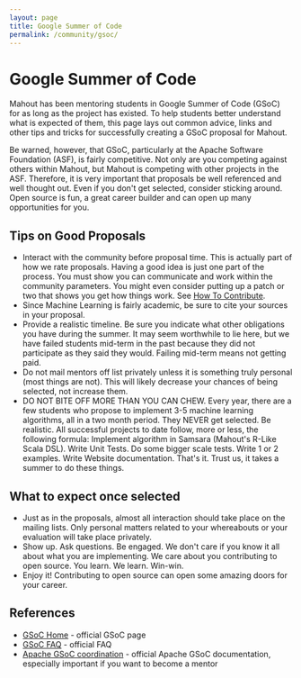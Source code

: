 ```yaml
---
layout: page
title: Google Summer of Code
permalink: /community/gsoc/
---
```


# Google Summer of Code

Mahout has been mentoring students in Google Summer of Code (GSoC) for as long as
the project has existed.  To help students better understand what is
expected of them, this page lays out common advice, links and other tips
and tricks for successfully creating a GSoC proposal for Mahout.

Be warned, however, that GSoC, particularly at the Apache Software
Foundation (ASF), is fairly competitive.  Not only are you competing
against others within Mahout, but Mahout is competing with other projects
in the ASF.  Therefore, it is very important that proposals be well
referenced and well thought out.  Even if you don't get selected, consider
sticking around.  Open source is fun, a great career builder and can open up many
opportunities for you.

## Tips on Good Proposals

* Interact with the community before proposal time.  This is actually part
of how we rate proposals.  Having a good idea is just one part of the
process.  You must show you can communicate and work within the community
parameters.   You might even consider putting up a patch or two that shows
you get how things work.  See [How To Contribute](how-to-contribute.html).
* Since Machine Learning is fairly academic, be sure to cite your sources
in your proposal.
* Provide a realistic timeline.  Be sure you indicate what other
obligations you have during the summer.  It may seem worthwhile to lie
here, but we have failed students mid-term in the past because they did not
participate as they said they would.  Failing mid-term means not getting
paid.
* Do not mail mentors off list privately unless it is something truly
personal (most things are not).  This will likely decrease your chances of
being selected, not increase them.
* DO NOT BITE OFF MORE THAN YOU CAN CHEW.  Every year, there are a few
students who propose to implement 3-5 machine learning algorithms, all in a two month period.	They NEVER get selected.   Be
realistic.  All successful projects to date follow, more or less, the
following formula:  Implement algorithm in Samsara (Mahout's R-Like Scala DSL).	Write Unit Tests. 
Do some bigger scale tests.  Write 1 or 2 examples.  Write Website
documentation.	That's it.  Trust us, it takes a summer to do these things.


## What to expect once selected

* Just as in the proposals, almost all interaction should take place on the
mailing lists.	Only personal matters related to your whereabouts or your
evaluation will take place privately.
* Show up.  Ask questions.  Be engaged.  We don't care if you know it all
about what you are implementing.  We care about you contributing to open
source.  You learn.  We learn.	Win-win.
* Enjoy it!  Contributing to open source can open some amazing doors for
your career.  

<a name="GSOC-References"></a>
## References

 * [GSoC Home](http://code.google.com/soc/) - official GSoC page
 * [GSoC FAQ](http://socghop.appspot.com/document/show/gsoc_program/google/gsoc2010/faqs) - official FAQ
 * [Apache GSoC coordination](http://community.apache.org/gsoc.html) - official Apache GSoC documentation, especially important  if you want to become a mentor